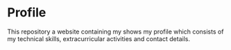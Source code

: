 # Profile
This repository a website containing my  shows my profile which consists of my technical skills, extracurricular activities and contact details.
